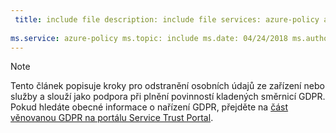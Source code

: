 ```yaml
---
 title: include file description: include file services: azure-policy author: eross-msft
 
ms.service: azure-policy ms.topic: include ms.date: 04/24/2018 ms.author: lizross ms.custom: zahrnout soubor ms.collection: M365-identity-device-management
---
```


>[!Note] 
> Tento článek popisuje kroky pro odstranění osobních údajů ze zařízení nebo služby a slouží jako podpora při plnění povinností kladených směrnicí GDPR. Pokud hledáte obecné informace o nařízení GDPR, přejděte na [část věnovanou GDPR na portálu Service Trust Portal](https://servicetrust.microsoft.com/ViewPage/GDPRGetStarted).
